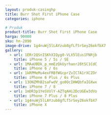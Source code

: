 ```yaml
---
layout: produk-casinghp
title: Burr Shot First iPhone Case
categories: iphone

# Produk
product-title: Burr Shot First iPhone Case
harga: 90000
sku: hn-2890
image-drive: 1g4nuWj5lLAYzub8gfLf5rSeyZ6okfbX7
gallery:
  - url: 1ERr2QSnISKhXIQyg0-VLX5lEus1FNRjb
    title: iPhone 5 / 5s / SE
  - url: 1MAaUBDk_p_mmEzQkUyrhanr28tSC1CdC
    title: iPhone 6 / 6s
  - url: 1kRPMeMu4exFRBfWGcprZvIC7A1rXCZOr
    title: iPhone 6 Plus / 6s Plus
  - url: 13ONZMhB2saFwdV_go0OcIHWQbfaIGXwx
    title: iPhone 7 / 8
  - url: 1mDR3p1YeSVUlY-AZTqAHi2DcUGEw3dVo
    title: iPhone 7 Plus / 8 Plus
  - url: 1g4nuWj5lLAYzub8gfLf5rSeyZ6okfbX7
    title: iPhone X
---
```

